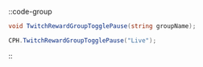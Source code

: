 ::code-group
  ```csharp [Method]
  void TwitchRewardGroupTogglePause(string groupName);
  ```
  ```csharp [Example]
  CPH.TwitchRewardGroupTogglePause("Live");
  ```
::